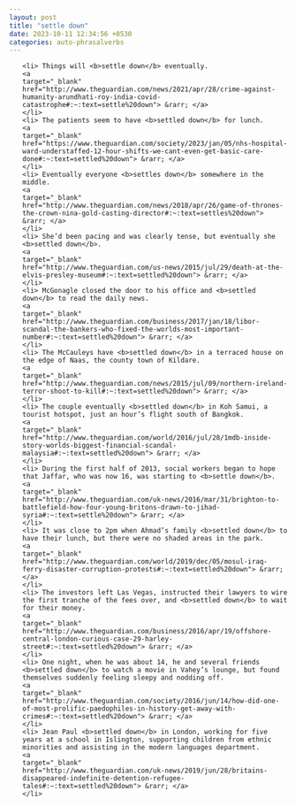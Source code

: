 ```yaml
---
layout: post
title: "settle down"
date: 2023-10-11 12:34:56 +0530
categories: auto-phrasalverbs
---
```

<ol>

    <li> Things will <b>settle down</b> eventually.
    <a 
    target="_blank" 
    href="http://www.theguardian.com/news/2021/apr/28/crime-against-humanity-arundhati-roy-india-covid-catastrophe#:~:text=settle%20down"> &rarr; </a>
    </li>
    <li> The patients seem to have <b>settled down</b> for lunch.
    <a 
    target="_blank" 
    href="https://www.theguardian.com/society/2023/jan/05/nhs-hospital-ward-understaffed-12-hour-shifts-we-cant-even-get-basic-care-done#:~:text=settled%20down"> &rarr; </a>
    </li>
    <li> Eventually everyone <b>settles down</b> somewhere in the middle.
    <a 
    target="_blank" 
    href="http://www.theguardian.com/news/2018/apr/26/game-of-thrones-the-crown-nina-gold-casting-director#:~:text=settles%20down"> &rarr; </a>
    </li>
    <li> She’d been pacing and was clearly tense, but eventually she <b>settled down</b>.
    <a 
    target="_blank" 
    href="http://www.theguardian.com/us-news/2015/jul/29/death-at-the-elvis-presley-museum#:~:text=settled%20down"> &rarr; </a>
    </li>
    <li> McGonagle closed the door to his office and <b>settled down</b> to read the daily news.
    <a 
    target="_blank" 
    href="http://www.theguardian.com/business/2017/jan/18/libor-scandal-the-bankers-who-fixed-the-worlds-most-important-number#:~:text=settled%20down"> &rarr; </a>
    </li>
    <li> The McCauleys have <b>settled down</b> in a terraced house on the edge of Naas, the county town of Kildare.
    <a 
    target="_blank" 
    href="http://www.theguardian.com/news/2015/jul/09/northern-ireland-terror-shoot-to-kill#:~:text=settled%20down"> &rarr; </a>
    </li>
    <li> The couple eventually <b>settled down</b> in Koh Samui, a tourist hotspot, just an hour’s flight south of Bangkok.
    <a 
    target="_blank" 
    href="http://www.theguardian.com/world/2016/jul/28/1mdb-inside-story-worlds-biggest-financial-scandal-malaysia#:~:text=settled%20down"> &rarr; </a>
    </li>
    <li> During the first half of 2013, social workers began to hope that Jaffar, who was now 16, was starting to <b>settle down</b>.
    <a 
    target="_blank" 
    href="http://www.theguardian.com/uk-news/2016/mar/31/brighton-to-battlefield-how-four-young-britons-drawn-to-jihad-syria#:~:text=settle%20down"> &rarr; </a>
    </li>
    <li> It was close to 2pm when Ahmad’s family <b>settled down</b> to have their lunch, but there were no shaded areas in the park.
    <a 
    target="_blank" 
    href="http://www.theguardian.com/world/2019/dec/05/mosul-iraq-ferry-disaster-corruption-protests#:~:text=settled%20down"> &rarr; </a>
    </li>
    <li> The investors left Las Vegas, instructed their lawyers to wire the first tranche of the fees over, and <b>settled down</b> to wait for their money.
    <a 
    target="_blank" 
    href="http://www.theguardian.com/business/2016/apr/19/offshore-central-london-curious-case-29-harley-street#:~:text=settled%20down"> &rarr; </a>
    </li>
    <li> One night, when he was about 14, he and several friends <b>settled down</b> to watch a movie in Vahey’s lounge, but found themselves suddenly feeling sleepy and nodding off.
    <a 
    target="_blank" 
    href="http://www.theguardian.com/society/2016/jun/14/how-did-one-of-most-prolific-paedophiles-in-history-get-away-with-crimes#:~:text=settled%20down"> &rarr; </a>
    </li>
    <li> Jean Paul <b>settled down</b> in London, working for five years at a school in Islington, supporting children from ethnic minorities and assisting in the modern languages department.
    <a 
    target="_blank" 
    href="http://www.theguardian.com/uk-news/2019/jun/28/britains-disappeared-indefinite-detention-refugee-tales#:~:text=settled%20down"> &rarr; </a>
    </li>